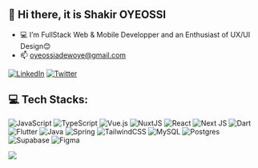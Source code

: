 ## 👋 Hi there, it is Shakir OYEOSSI
- 💻 I’m FullStack Web & Mobile Developper and an Enthusiast of UX/UI Design😊
- 📫 oyeossiadewoye@gmail.com


[![LinkedIn](https://img.shields.io/badge/LinkedIn-%230077B5.svg?logo=linkedin&logoColor=white)](https://linkedin.com/in/shakiroye) [![Twitter](https://img.shields.io/badge/Twitter-%231DA1F2.svg?logo=Twitter&logoColor=white)](https://twitter.com/shakiroye) 

## 💻 Tech Stacks:
![JavaScript](https://img.shields.io/badge/javascript-%23323330.svg?style=for-the-badge&logo=javascript&logoColor=%23F7DF1E) ![TypeScript](https://img.shields.io/badge/typescript-%23007ACC.svg?style=for-the-badge&logo=typescript&logoColor=white) ![Vue.js](https://img.shields.io/badge/vuejs-%2335495e.svg?style=for-the-badge&logo=vuedotjs&logoColor=%234FC08D) ![NuxtJS](https://img.shields.io/badge/Nuxt-black?style=for-the-badge&logo=nuxt.js&logoColor=white) ![React](https://img.shields.io/badge/react-%2320232a.svg?style=for-the-badge&logo=react&logoColor=%2361DAFB) ![Next JS](https://img.shields.io/badge/Next-black?style=for-the-badge&logo=next.js&logoColor=white) ![Dart](https://img.shields.io/badge/dart-%230175C2.svg?style=for-the-badge&logo=dart&logoColor=white) ![Flutter](https://img.shields.io/badge/Flutter-%2302569B.svg?style=for-the-badge&logo=Flutter&logoColor=white) ![Java](https://img.shields.io/badge/java-%23ED8B00.svg?style=for-the-badge&logo=java&logoColor=white) ![Spring](https://img.shields.io/badge/spring-%236DB33F.svg?style=for-the-badge&logo=spring&logoColor=white) ![TailwindCSS](https://img.shields.io/badge/tailwindcss-%2338B2AC.svg?style=for-the-badge&logo=tailwind-css&logoColor=white) ![MySQL](https://img.shields.io/badge/mysql-%2300f.svg?style=for-the-badge&logo=mysql&logoColor=white) ![Postgres](https://img.shields.io/badge/postgres-%23316192.svg?style=for-the-badge&logo=postgresql&logoColor=white) 	![Supabase](https://img.shields.io/badge/Supabase-3ECF8E?style=for-the-badge&logo=supabase&logoColor=white) 	![Figma](https://img.shields.io/badge/figma-%23F24E1E.svg?style=for-the-badge&logo=figma&logoColor=white)

<!-- ![](https://github-readme-stats.vercel.app/api/top-langs/?username=shakiroye&theme=vue-dark&hide_border=true&include_all_commits=true&count_private=true&layout=compact)<br/> -->
<!--![](https://github-readme-stats.vercel.app/api?username=shakiroye&theme=vue-dark&hide_border=true&include_all_commits=true&count_private=true)-->
![](https://github-readme-streak-stats.herokuapp.com/?user=shakiroye&theme=vue-dark&hide_border=true)<br/>



<!-- Proudly created with GPRM ( https://gprm.itsvg.in ) -->
